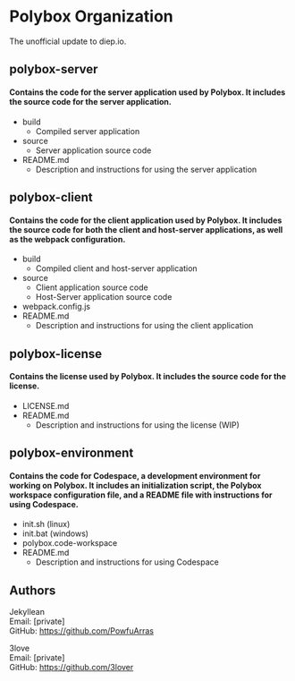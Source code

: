 # Polybox Organization  
The unofficial update to diep.io.

## polybox-server
#### Contains the code for the server application used by Polybox. It includes the source code for the server application.
- build
  - Compiled server application
- source
  - Server application source code
- README.md
  - Description and instructions for using the server application

## polybox-client
#### Contains the code for the client application used by Polybox. It includes the source code for both the client and host-server applications, as well as the webpack configuration.
- build
  - Compiled client and host-server application
- source
  - Client application source code
  - Host-Server application source code
- webpack.config.js
- README.md
  - Description and instructions for using the client application

## polybox-license
#### Contains the license used by Polybox. It includes the source code for the license.
- LICENSE.md
- README.md
  - Description and instructions for using the license (WIP)

## polybox-environment
#### Contains the code for Codespace, a development environment for working on Polybox. It includes an initialization script, the Polybox workspace configuration file, and a README file with instructions for using Codespace.
- init.sh (linux)
- init.bat (windows)
- polybox.code-workspace
- README.md
  - Description and instructions for using Codespace

## Authors
Jekyllean  
Email: [private]  
GitHub: https://github.com/PowfuArras

3love  
Email: [private]  
GitHub: https://github.com/3lover
